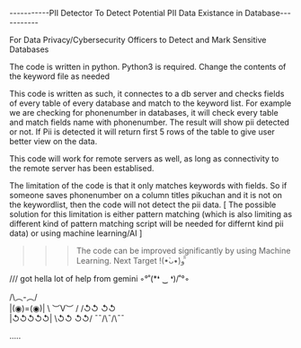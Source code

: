 -----------PII Detector To Detect Potential PII Data Existance in Database-----------

For Data Privacy/Cybersecurity Officers to Detect and Mark Sensitive Databases

The code is written in python. Python3 is required. Change the contents of the keyword file as needed

This code is written as such, it connectes to a db server and checks fields of every table of every database and match to the keyword list. For example we are checking for phonenumber in databases, it will check every table and match fields name with phonenumber. The result will show pii detected or not. If Pii is detected it will return first 5 rows of the table to give user better view on the data.

This code will work for remote servers as well, as long as connectivity to the remote server has been establised.

The limitation of the code is that it only matches keywords with fields. So if someone saves phonenumber on a column titles pikuchan and it is not on the keywordlist, then the code will not detect the pii data. [ The possible solution for this limitation is either pattern matching (which is also limiting as different kind of pattern matching script will be needed for differnt kind pii data) or using machine learning/AI ]


>>>The code can be improved significantly by using Machine Learning. Next Target !(•̀ᴗ•́)و ̑̑



/// got hella lot of help from gemini ◦°˚\(*❛ ‿ ❛)/˚°◦

/\︵-︵/\
 |(◉)=(◉)|
  \ ︶V︶ /
 /↺↺ ↺↺\
|↺↺↺↺↺|
 \↺↺ ↺↺/
 ¯¯/\¯/\¯¯




.....
